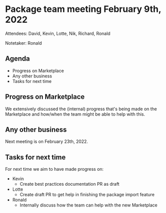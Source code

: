 # Package team meeting February 9th, 2022
Attendees: David, Kevin, Lotte, Nik, Richard, Ronald

Notetaker: Ronald

## Agenda
- Progress on Marketplace
- Any other business
- Tasks for next time

## Progress on Marketplace
We extensively discussed the (internal) progress that's being made on the Marketplace and how/when the team might be able to help with this.

## Any other business
Next meeting is on February 23th, 2022.

## Tasks for next time
For next time we aim to have made progress on:

- Kevin
  - Create best practices documentation PR as draft
- Lotte
  - Create draft PR to get help in finishing the package import feature
- Ronald
  - Internally discuss how the team can help with the new Marketplace
